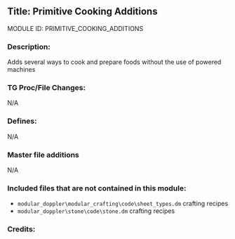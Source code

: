 ## Title: Primitive Cooking Additions

MODULE ID: PRIMITIVE_COOKING_ADDITIONS

### Description:

Adds several ways to cook and prepare foods without the use of powered machines

### TG Proc/File Changes:

N/A

### Defines:

N/A

### Master file additions

N/A

### Included files that are not contained in this module:

- `modular_doppler\modular_crafting\code\sheet_types.dm` crafting recipes
- `modular_doppler\stone\code\stone.dm` crafting recipes

### Credits:
